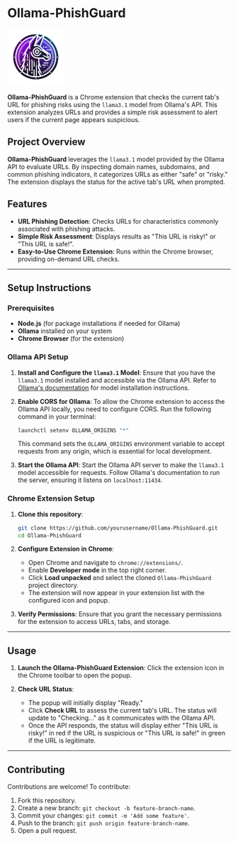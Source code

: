# Ollama-PhishGuard

![Ollama-PhishGuard Logo](icons/icon128.png)

**Ollama-PhishGuard** is a Chrome extension that checks the current tab's URL for phishing risks using the `llama3.1` model from Ollama's API. This extension analyzes URLs and provides a simple risk assessment to alert users if the current page appears suspicious.

## Project Overview

**Ollama-PhishGuard** leverages the `llama3.1` model provided by the Ollama API to evaluate URLs. By inspecting domain names, subdomains, and common phishing indicators, it categorizes URLs as either "safe" or "risky." The extension displays the status for the active tab's URL when prompted.

## Features

- **URL Phishing Detection**: Checks URLs for characteristics commonly associated with phishing attacks.
- **Simple Risk Assessment**: Displays results as "This URL is risky!" or "This URL is safe!".
- **Easy-to-Use Chrome Extension**: Runs within the Chrome browser, providing on-demand URL checks.

---

## Setup Instructions

### Prerequisites

- **Node.js** (for package installations if needed for Ollama)
- **Ollama** installed on your system
- **Chrome Browser** (for the extension)

### Ollama API Setup

1. **Install and Configure the `llama3.1` Model**:
   Ensure that you have the `llama3.1` model installed and accessible via the Ollama API. Refer to [Ollama's documentation](https://ollama.com/docs) for model installation instructions.

2. **Enable CORS for Ollama**:
   To allow the Chrome extension to access the Ollama API locally, you need to configure CORS. Run the following command in your terminal:

   ```bash
   launchctl setenv OLLAMA_ORIGINS "*"
   ```

   This command sets the `OLLAMA_ORIGINS` environment variable to accept requests from any origin, which is essential for local development.

3. **Start the Ollama API**:
   Start the Ollama API server to make the `llama3.1` model accessible for requests. Follow Ollama's documentation to run the server, ensuring it listens on `localhost:11434`.

### Chrome Extension Setup

1. **Clone this repository**:

   ```bash
   git clone https://github.com/yourusername/Ollama-PhishGuard.git
   cd Ollama-PhishGuard
   ```

2. **Configure Extension in Chrome**:
   - Open Chrome and navigate to `chrome://extensions/`.
   - Enable **Developer mode** in the top right corner.
   - Click **Load unpacked** and select the cloned `Ollama-PhishGuard` project directory.
   - The extension will now appear in your extension list with the configured icon and popup.

3. **Verify Permissions**:
   Ensure that you grant the necessary permissions for the extension to access URLs, tabs, and storage.

---

## Usage

1. **Launch the Ollama-PhishGuard Extension**:
   Click the extension icon in the Chrome toolbar to open the popup.

2. **Check URL Status**:
   - The popup will initially display "Ready."
   - Click **Check URL** to assess the current tab's URL. The status will update to "Checking..." as it communicates with the Ollama API.
   - Once the API responds, the status will display either "This URL is risky!" in red if the URL is suspicious or "This URL is safe!" in green if the URL is legitimate.

---

## Contributing

Contributions are welcome! To contribute:

1. Fork this repository.
2. Create a new branch: `git checkout -b feature-branch-name`.
3. Commit your changes: `git commit -m 'Add some feature'`.
4. Push to the branch: `git push origin feature-branch-name`.
5. Open a pull request.
